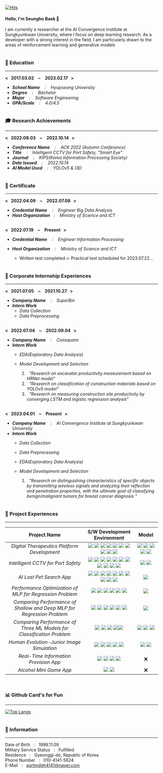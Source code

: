 [![Hits](https://hits.seeyoufarm.com/api/count/incr/badge.svg?url=https%3A%2F%2Fgithub.com%2Fqortmdgh4141&count_bg=%23000000&title_bg=%23050505&icon=awesomelists.svg&icon_color=%23FAF4F4&title=Visitor&edge_flat=false)](https://hits.seeyoufarm.com) 

#### Hello, I'm Seungho Baek 👋  
I am currently a researcher at the AI Convergence Institute at Sungkyunkwan University, where I focus on deep learning research. As a developer with a strong interest in the field, I am particularly drawn to the areas of reinforcement learning and generative models <br/> <br/>  

### 🏫 Education <br/> 
--------------------------
**< &nbsp; 2017.03.02 &nbsp;&nbsp; ~ &nbsp;&nbsp; 2023.02.17 &nbsp; >** 
- _**School Name** &nbsp;&nbsp; : &nbsp;&nbsp; Hyupseong University_ <br/> 
- _**Degree** &nbsp;&nbsp; : &nbsp;&nbsp; Bachelor_ <br/>
- _**Major** &nbsp;&nbsp; : &nbsp;&nbsp; Software Engineering_ <br/>
- _**GPA/Scale** &nbsp;&nbsp; : &nbsp;&nbsp; 4.0/4.5_ <br/> <br/> 

### 🎓 Research Achievements <br/> 
--------------------------
**< &nbsp; 2022.08.03 &nbsp;&nbsp; ~ &nbsp;&nbsp; 2022.10.14 &nbsp; >** <br/> 
- _**Conference Name** &nbsp;&nbsp; : &nbsp;&nbsp; ACK 2022 (Autumn Conference)_ <br/> 
- _**Title** &nbsp;&nbsp; : &nbsp;&nbsp; Intelligent CCTV for Port Safety, “Smart Eye"_ <br/> 
- _**Journal** &nbsp;&nbsp; : &nbsp;&nbsp; KIPS(Korea Information Processing Society)_ <br/> 
- _**Date Issued** &nbsp;&nbsp; : &nbsp;&nbsp; 2022.10.14_ <br/> 
- _**AI Model Used** &nbsp;&nbsp; : &nbsp;&nbsp; YOLOv5 & I3D_ <br/> <br/> 

### 🥈 Certificate <br/> 
--------------------------
**< &nbsp; 2022.04.09 &nbsp;&nbsp; ~ &nbsp;&nbsp; 2022.07.08 &nbsp; >** <br/> 
- _**Credential Name** &nbsp;&nbsp; : &nbsp;&nbsp; Engineer Big Data Analysis_ <br/> 
- _**Host Organization**&nbsp;&nbsp; : &nbsp;&nbsp; Ministry of Science and ICT_ <br/> <br/> 

**< &nbsp; 2022.07.19 &nbsp;&nbsp; ~ &nbsp;&nbsp; Present &nbsp; >** <br/> 
- _**Credential Name** &nbsp;&nbsp; : &nbsp;&nbsp; Engineer Information Processing_ <br/> 
- _**Host Organization** &nbsp;&nbsp; : &nbsp;&nbsp; Ministry of Science and ICT_ <br/>
 
  - Written test completed ➪ Practical test scheduled for 2023.07.22... <br/> <br/>
   
### 🏢 Corporate Internship Experiences <br/> 
--------------------------
**< &nbsp; 2021.07.05 &nbsp;&nbsp; ~ &nbsp;&nbsp; 2021.10.27 &nbsp; >** <br/> 
- _**Company Name** &nbsp;&nbsp; : &nbsp;&nbsp; SuperBin_ <br/> 
- _**Intern Work**_ <br/>  
  - _Data Collection_ <br/> 
  - _Data Preprocessing_ <br/> <br/> 
  
**< &nbsp; 2022.07.04 &nbsp;&nbsp; ~ &nbsp;&nbsp; 2022.09.04 &nbsp; >** <br/> 
- _**Company Name** &nbsp;&nbsp; : &nbsp;&nbsp; Consquare_ <br/> 
- _**Intern Work**_ <br/> 
  - _EDA(Exploratory Data Analysis)_ <br/> 
  - _Model Development and Selection_ <br/>
   
    1. &nbsp; _"Research on excavator productivity measurement based on HRNet model"_ <br/> 
    2. &nbsp; _"Research on classification of construction materials based on YOLOv5 model"_ <br/> 
    3. &nbsp; _"Research on measuring construction site productivity by converging LSTM and logistic regression analysis"_ <br/> <br/> 

**< &nbsp; 2023.04.01 &nbsp;&nbsp; ~ &nbsp;&nbsp; Present &nbsp; >** <br/> 
- _**Company Name** &nbsp;&nbsp; : &nbsp;&nbsp; AI Convergence Institute at Sungkyunkwan University_ <br/> 
- _**Intern Work**_ <br/> 
  - _Data Collection_ <br/> 
  - _Data Preprocessing_ <br/>
  - _EDA(Exploratory Data Analysis)_ <br/> 
  - _Model Development and Selection_ <br/> 
  
    1. &nbsp; _"Research on distinguishing characteristics of specific objects by transmitting wireless signals and analyzing their reflection and penetration properties, with the ultimate goal of classifying benign/malignant tumors for breast cancer diagnosis "_ <br/> <br/>
    
### 🏃 Project Experiences <br/> 
-------------------------- 
|Project Name|S/W Development Environment|Model|
|:----------------:|:-:|:-:|
|_Digital Therapeutics Platform Development_|<img src="https://img.shields.io/badge/Google Colab-black?style=flat-square&logo=Google Colab&logoColor=yellow"/> <img src="https://img.shields.io/badge/Windows 10-0078D6?style=flat-square&logo=Windows&logoColor=white"/> <img src="https://img.shields.io/badge/NVIDIA-black?style=flat-square&logo=NVIDIA&logoColor=76B900"/> <img src="https://img.shields.io/badge/Anaconda-e9e9e9?style=flat-square&logo=Anaconda&logoColor=44A833"/> <img src="https://img.shields.io/badge/PyCharm-66FF00?style=flat-square&logo=PyCharm&logoColor=black"/> <img src="https://img.shields.io/badge/Python-3776AB?style=flat-square&logo=Python&logoColor=white"/> <img src="https://img.shields.io/badge/PyTorch-FF9900?style=flat-square&logo=PyTorch&logoColor=EE4C2C"/> <img src="https://img.shields.io/badge/Keras-D00000?style=flat-square&logo=keras&logoColor=white"/> <img src="https://img.shields.io/badge/scikit learn-blue?style=flat-square&logo=scikitlearn&logoColor=F7931E"/> <img src="https://img.shields.io/badge/Numpy-013243?style=flat-square&logo=Numpy&logoColor=blue"/>|<img src="https://img.shields.io/badge/MiniRocket-41BDF5?style=flat-square?"/> <img src="https://img.shields.io/badge/MLP-5C5543?style=flat-square?"/> <img src="https://img.shields.io/badge/KNN-FF0000?style=flat-square?"/> <img src="https://img.shields.io/badge/SVM-FFFF00?style=flat-square?"/> <img src="https://img.shields.io/badge/C5.0-00CC00?style=flat-square?"/>|
|_Intelligent CCTV for Port Safety_|<img src="https://img.shields.io/badge/Windows 10-0078D6?style=flat-square&logo=Windows&logoColor=white"/> <img src="https://img.shields.io/badge/Visual Studio-5C2D91?style=flat-square&logo=Visual studio&logoColor=white"/> <img src="https://img.shields.io/badge/CMake-A0A0A0?style=flat-square&logo=CMake&logoColor=064F8C"/> <img src="https://img.shields.io/badge/PyCharm-66FF00?style=flat-square&logo=PyCharm&logoColor=black"/> <img src="https://img.shields.io/badge/NVIDIA-black?style=flat-square&logo=NVIDIA&logoColor=76B900"/> <img src="https://img.shields.io/badge/MySQL-00CCCC?style=flat-square&logo=MySQL&logoColor=white"/> <img src="https://img.shields.io/badge/Firebase-blue?style=flat-square&logo=Firebase&logoColor=FFCA28"/> <img src="https://img.shields.io/badge/Anaconda-e9e9e9?style=flat-square&logo=Anaconda&logoColor=44A833"/> <img src="https://img.shields.io/badge/Python-3776AB?style=flat-square&logo=Python&logoColor=white"/> <img src="https://img.shields.io/badge/PyTorch-FF9900?style=flat-square&logo=PyTorch&logoColor=EE4C2C"/> <img src="https://img.shields.io/badge/NumPy-013243?style=flat-square&logo=Numpy&logoColor=blue"/>|<img src="https://img.shields.io/badge/YOLO-0000FF?"/> <img src="https://img.shields.io/badge/I3D-FF3399?"/>|
|_AI Lost Pet Search App_|<img src="https://img.shields.io/badge/Windows 10-0078D6?style=flat-square&logo=Windows&logoColor=white"/> <img src="https://img.shields.io/badge/Android Studio-3DDC84?style=flat-square&logo=Android&logoColor=white"/> <img src="https://img.shields.io/badge/Firebase-blue?style=flat-square&logo=Firebase&logoColor=FFCA28"/> <img src="https://img.shields.io/badge/PyCharm-66FF00?style=flat-square&logo=PyCharm&logoColor=black"/> <img src="https://img.shields.io/badge/NVIDIA-black?style=flat-square&logo=NVIDIA&logoColor=76B900"/> <img src="https://img.shields.io/badge/Anaconda-e9e9e9?style=flat-square&logo=Anaconda&logoColor=44A833"/> <img src="https://img.shields.io/badge/Python-3776AB?style=flat-square&logo=Python&logoColor=white"/> <img src="https://img.shields.io/badge/PyTorch-FF9900?style=flat-square&logo=PyTorch&logoColor=EE4C2C"/> <img src="https://img.shields.io/badge/NumPy-013243?style=flat-square&logo=Numpy&logoColor=blue"/> <img src="https://img.shields.io/badge/Java-FF0000?style=flat-square&logo=Java&logoColor=white"/>|<img src="https://img.shields.io/badge/YOLO-0000FF?"/>|
|_Performance Optimization of MLP for Regression Problem_|<img src="https://img.shields.io/badge/Windows 10-0078D6?style=flat-square&logo=Windows&logoColor=white"/> <img src="https://img.shields.io/badge/Google Colab-black?style=flat-square&logo=Google Colab&logoColor=yellow"/> <img src="https://img.shields.io/badge/Python-3776AB?style=flat-square&logo=Python&logoColor=white"/> <img src="https://img.shields.io/badge/Keras-D00000?style=flat-square&logo=keras&logoColor=white"/> <img src="https://img.shields.io/badge/scikit learn-blue?style=flat-square&logo=scikitlearn&logoColor=F7931E"/> <img src="https://img.shields.io/badge/Numpy-013243?style=flat-square&logo=Numpy&logoColor=blue"/>|<img src="https://img.shields.io/badge/MLP-5C5543?style=flat-square?"/>|
|_Comparing Performance of Shallow and Deep MLP for Regression Problem_|<img src="https://img.shields.io/badge/Windows 10-0078D6?style=flat-square&logo=Windows&logoColor=white"/> <img src="https://img.shields.io/badge/Google Colab-black?style=flat-square&logo=Google Colab&logoColor=yellow"/> <img src="https://img.shields.io/badge/Python-3776AB?style=flat-square&logo=Python&logoColor=white"/> <img src="https://img.shields.io/badge/Keras-D00000?style=flat-square&logo=keras&logoColor=white"/> <img src="https://img.shields.io/badge/scikit learn-blue?style=flat-square&logo=scikitlearn&logoColor=F7931E"/> <img src="https://img.shields.io/badge/Numpy-013243?style=flat-square&logo=Numpy&logoColor=blue"/>|<img src="https://img.shields.io/badge/MLP-5C5543?style=flat-square?"/>|
|_Comparing Performance of Three ML Models for Classification Problem_|<img src="https://img.shields.io/badge/Windows 10-0078D6?style=flat-square&logo=Windows&logoColor=white"/> <img src="https://img.shields.io/badge/Google Colab-black?style=flat-square&logo=Google Colab&logoColor=yellow"/> <img src="https://img.shields.io/badge/Python-3776AB?style=flat-square&logo=Python&logoColor=white"/> <img src="https://img.shields.io/badge/scikit learn-blue?style=flat-square&logo=scikitlearn&logoColor=F7931E"/><img src="https://img.shields.io/badge/Numpy-013243?style=flat-square&logo=Numpy&logoColor=blue"/>|<img src="https://img.shields.io/badge/KNN-FF0000?style=flat-square?"/> <img src="https://img.shields.io/badge/SVM-FFFF00?style=flat-square?"/> <img src="https://img.shields.io/badge/C5.0-00CC00?style=flat-square?"/>|
|_Human Evolution-Junior Image Simulation_| <img src="https://img.shields.io/badge/Windows 10-0078D6?style=flat-square&logo=Windows&logoColor=white"/> <img src="https://img.shields.io/badge/Google Colab-black?style=flat-square&logo=Google Colab&logoColor=yellow"/> <img src="https://img.shields.io/badge/Python-3776AB?style=flat-square&logo=Python&logoColor=white"/> <img src="https://img.shields.io/badge/PyTorch-FF9900?style=flat-square&logo=PyTorch&logoColor=EE4C2C"/> <img src="https://img.shields.io/badge/Numpy-013243?style=flat-square&logo=Numpy&logoColor=blue"/>|<img src="https://img.shields.io/badge/StyleGan3-ooffff?style=flat-square?"/> <img src="https://img.shields.io/badge/StyleClip-00A98F?style=flat-square?"/>|
|_Real-Time Information Provision App_|<img src="https://img.shields.io/badge/Android Studio-3DDC84?style=flat-square&logo=Android&logoColor=white"/> <img src="https://img.shields.io/badge/MySQL-00CCCC?style=flat-square&logo=MySQL&logoColor=white"/> <img src="https://img.shields.io/badge/Firebase-blue?style=flat-square&logo=Firebase&logoColor=FFCA28"/> <img src="https://img.shields.io/badge/Java-FF0000?style=flat-square&logo=Java&logoColor=white"/>|❌|
|_Alcohol Mini Game App_ |<img src="https://img.shields.io/badge/Android Studio-3DDC84?style=flat-square&logo=Android&logoColor=white"/> <img src="https://img.shields.io/badge/Kotlin-black?style=flat-square&logo=Kotlin&logoColor=6633ff"/>|❌| 

<br/>

### 📊 Github Card's for Fun <br/>
-------------------------
[![Top Langs](https://github-readme-stats.vercel.app/api/top-langs/?username=qortmdgh4141&exclude_repo=github-readme-stats&hide=Shell,Dockerfile,anuraghazra.github.io)](https://github.com/anuraghazra/github-readme-stats) <br/> <br/> 

### 📃 Information <br/>
-------------------------
Date of Birth &nbsp; : &nbsp; 1998.11.09 <br/>
Military Service Status &nbsp; : &nbsp; Fulfilled <br/>
Residence &nbsp; : &nbsp; Gyeonggi-do, Republic of Korea <br/>
Phone Number &nbsp; : &nbsp; 010-4141-5624 <br/>
E-Mail &nbsp; : &nbsp; qortmdgh4141@naver.com <br/>
